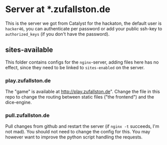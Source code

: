 # Server at *.zufallston.de

This is the server we got from Catalyst for the hackaton, the default user is
`hacker46`, you can authenticate per password or add your public ssh-key to
`authorized_keys` (if you don't have the password).

## sites-available

This folder contains configs for the `nginx`-server, adding files here has no
effect, since they need to be linked to `sites-enabled` on the server.

### play.zufallston.de

The "game" is available at http://play.zufallston.de". Change the file in this
repo to change the routing between static files ("the frontend") and the
dice-engine.

### pull.zufallston.de

Pull changes from github and restart the server (if `nginx -t` succeeds, I'm
not mad). You should not need to change the config for this. You may however
want to improve the python script handling the requests.
